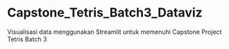 # Capstone_Tetris_Batch3_Dataviz
Visualisasi data menggunakan Streamlit untuk memenuhi Capstone Project Tetris Batch 3
